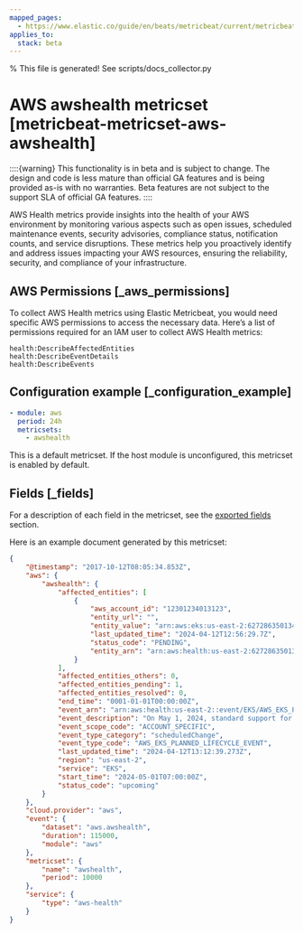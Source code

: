 ```yaml
---
mapped_pages:
  - https://www.elastic.co/guide/en/beats/metricbeat/current/metricbeat-metricset-aws-awshealth.html
applies_to:
  stack: beta
---
```


% This file is generated! See scripts/docs_collector.py

# AWS awshealth metricset [metricbeat-metricset-aws-awshealth]

::::{warning}
This functionality is in beta and is subject to change. The design and code is less mature than official GA features and is being provided as-is with no warranties. Beta features are not subject to the support SLA of official GA features.
::::


AWS Health metrics provide insights into the health of your AWS environment by monitoring various aspects such as open issues, scheduled maintenance events, security advisories, compliance status, notification counts, and service disruptions. These metrics help you proactively identify and address issues impacting your AWS resources, ensuring the reliability, security, and compliance of your infrastructure.


## AWS Permissions [_aws_permissions]

To collect AWS Health metrics using Elastic Metricbeat, you would need specific AWS permissions to access the necessary data. Here’s a list of permissions required for an IAM user to collect AWS Health metrics:

```
health:DescribeAffectedEntities
health:DescribeEventDetails
health:DescribeEvents
```


## Configuration example [_configuration_example]

```yaml
- module: aws
  period: 24h
  metricsets:
    - awshealth
```

This is a default metricset. If the host module is unconfigured, this metricset is enabled by default.

## Fields [_fields]

For a description of each field in the metricset, see the [exported fields](/reference/metricbeat/exported-fields-aws.md) section.

Here is an example document generated by this metricset:

```json
{
    "@timestamp": "2017-10-12T08:05:34.853Z",
    "aws": {
        "awshealth": {
            "affected_entities": [
                {
                    "aws_account_id": "12301234013123",
                    "entity_url": "",
                    "entity_value": "arn:aws:eks:us-east-2:627286350134:cluster/XXXXXXXXXXXXX",
                    "last_updated_time": "2024-04-12T12:56:29.7Z",
                    "status_code": "PENDING",
                    "entity_arn": "arn:aws:health:us-east-2:627286350134:entity/YYYYYYYYYYYYYYYYYYYY"
                }
            ],
            "affected_entities_others": 0,
            "affected_entities_pending": 1,
            "affected_entities_resolved": 0,
            "end_time": "0001-01-01T00:00:00Z",
            "event_arn": "arn:aws:health:us-east-2::event/EKS/AWS_EKS_PLANNED_LIFECYCLE_EVENT/AWS_EKS_PLANNED_LIFECYCLE_EVENT_a7e64e77680080d19971a80f0131ff2239909cdbe7647dd57710b764b988f476",
            "event_description": "On May 1, 2024, standard support for Kubernetes version 1.25 in Amazon EKS will end. From May 2, 2024 all Amazon EKS clusters running on 1.25 will enter extended support and will remain in extended support until May 1, 2025.\n\nAfter May 1, 2025, Kubernetes 1.25 will no longer be supported on Amazon EKS, and all Amazon EKS clusters running on 1.25 will be automatically updated to Kubernetes version 1.26.\n\nYou are receiving this message because you currently have 1 or more Amazon EKS clusters running on Kubernetes version 1.25. A list of your impacted clusters can be found in the \"Affected resources\" tab.\n\nExtended support is currently in free preview and is available to all customers. Effective April 1 2024, your Amazon EKS clusters running on a Kubernetes version in extended support will be charged at $0.60 per cluster hour.\n\nIf you do not want to use extended support, we recommend that you update your 1.25 clusters to Kubernetes version 1.26 or newer before May 1, 2024. To learn more about the extended support for Kubernetes versions pricing, see our announcement [1]. For instructions on how to update your cluster(s), see the Amazon EKS service 'Updating an Amazon EKS cluster Kubernetes version' documentation [2].\n\nTo learn more on Kubernetes version support, see the 'Amazon EKS Kubernetes versions' documentation [3].\n\nFor any questions or assistance, please contact AWS Support [4].\n\n\n[1] https://aws.amazon.com/blogs/containers/amazon-eks-extended-support-for-kubernetes-versions-pricing/\n[2] https://docs.aws.amazon.com/eks/latest/userguide/update-cluster.html\n[3] https://docs.aws.amazon.com/eks/latest/userguide/kubernetes-versions.html\n[4] https://aws.amazon.com/support",
            "event_scope_code": "ACCOUNT_SPECIFIC",
            "event_type_category": "scheduledChange",
            "event_type_code": "AWS_EKS_PLANNED_LIFECYCLE_EVENT",
            "last_updated_time": "2024-04-12T13:12:39.273Z",
            "region": "us-east-2",
            "service": "EKS",
            "start_time": "2024-05-01T07:00:00Z",
            "status_code": "upcoming"
        }
    },
    "cloud.provider": "aws",
    "event": {
        "dataset": "aws.awshealth",
        "duration": 115000,
        "module": "aws"
    },
    "metricset": {
        "name": "awshealth",
        "period": 10000
    },
    "service": {
        "type": "aws-health"
    }
}
```
